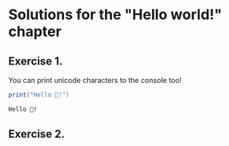 # Solutions for the "Hello world!" chapter

## Exercise 1.
You can print unicode characters to the console too!
```lua
print("Hello 🌙!")
```
```bash
Hello 🌙!
```

## Exercise 2.
